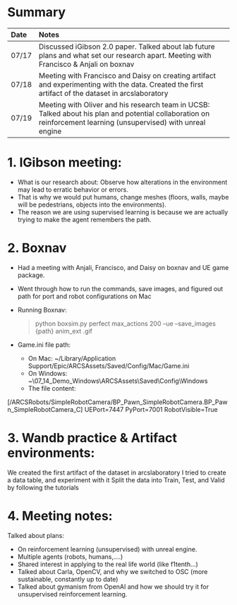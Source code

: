 
# Summary

| Date   | Notes
| :----- | :-------------------------------
| 07/17 | Discussed iGibson 2.0 paper. Talked about lab future plans and what set our research apart. Meeting with Francisco & Anjali on boxnav
| 07/18 | Meeting with Francisco and Daisy on creating artifact and experimenting with the data. Created the first artifact of the dataset in arcslaboratory
| 07/19 | Meeting with Oliver and his research team in UCSB: Talked about his plan and potential collaboration on reinforcement learning (unsupervised) with unreal engine


# 1. IGibson meeting:
* What is our research about: Observe how alterations in the environment may lead to erratic behavior or errors.
* That is why we would put humans, change meshes (floors, walls, maybe will be pedestrians, objects into the environments). 
* The reason we are using supervised learning is because we are actually trying to make the agent remembers the path. 

# 2. Boxnav
* Had a meeting with Anjali, Francisco, and Daisy on boxnav and UE game package.
* Went through how to run the commands, save images, and figured out path for port and robot configurations on Mac 
* Running Boxnav:

  > python boxsim.py perfect max_actions 200 –ue –save_images {path} anim_ext .gif

* Game.ini file path:
  * On Mac:  ~/Library/Application Support/Epic/ARCSAssets/Saved/Config/Mac/Game.ini
  * On Windows: ~\07_14_Demo_Windows\ARCSAssets\Saved\Config\Windows
  * The file content:
  
[/ARCSRobots/SimpleRobotCamera/BP_Pawn_SimpleRobotCamera.BP_Pawn_SimpleRobotCamera_C]
UEPort=7447
PyPort=7001
RobotVisible=True


# 3. Wandb practice & Artifact environments:
We created the first artifact of the dataset in arcslaboratory
I tried to create a data table, and experiment with it
Split the data into Train, Test, and Valid by following the tutorials

# 4. Meeting notes:
Talked about plans:
* On reinforcement learning (unsupervised) with unreal engine.
* Multiple agents (robots, humans,....)
* Shared interest in applying to the real life world (like f1tenth…)
* Talked about Carla, OpenCV, and why we switched to OSC (more sustainable, constantly up to date)
* Talked about gymanism from OpenAI and how we should try it for unsupervised reinforcement learning.



